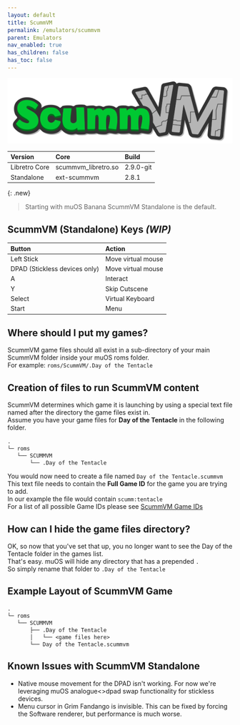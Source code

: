 ```yaml
---
layout: default
title: ScummVM
permalink: /emulators/scummvm
parent: Emulators
nav_enabled: true
has_children: false
has_toc: false
---
```


![](assets/images/scummvm__modern_remastered__logo.png)

| Version       | Core               | Build           |
|:--------------|:-------------------|:----------------|
| Libretro Core | scummvm_libretro.so | 2.9.0-git |
| Standalone    | ext-scummvm         | 2.8.1 |

{: .new}
> Starting with muOS Banana ScummVM Standalone is the default.

## ScummVM (Standalone) Keys _(WIP)_

| Button                        | Action             |
|:------------------------------|:-------------------|
| Left Stick                    | Move virtual mouse |
| DPAD (Stickless devices only) | Move virtual mouse |
| A                             | Interact           |
| Y                             | Skip Cutscene      |
| Select                        | Virtual Keyboard   |
| Start                         | Menu               |

## Where should I put my games?
ScummVM game files should all exist in a sub-directory of your main ScummVM folder inside your muOS roms folder.  
For example:
```roms/ScummVM/.Day of the Tentacle```

## Creation of files to run ScummVM content
ScummVM determines which game it is launching by using a special text file named after the directory the game files exist in.  
Assume you have your game files for **Day of the Tentacle** in the following folder.
```
.
└─ roms
   └── SCUMMVM
       └── .Day of the Tentacle
```
You would now need to create a file named `Day of the Tentacle.scummvm`  
This text file needs to contain the **Full Game ID** for the game you are trying to add.  
In our example the file would contain `scumm:tentacle`  
For a list of all possible Game IDs please see [ScummVM Game IDs](https://www.scummvm.org/compatibility)

## How can I hide the game files directory?
OK, so now that you've set that up, you no longer want to see the Day of the Tentacle folder in the games list.  
That's easy. muOS will hide any directory that has a prepended `.`  
So simply rename that folder to `.Day of the Tentacle`

## Example Layout of ScummVM Game
```
.
└─ roms
   └── SCUMMVM
       ├── .Day of the Tentacle
       │   └── <game files here>
       └── Day of the Tentacle.scummvm
```

## Known Issues with ScummVM Standalone
- Native mouse movement for the DPAD isn't working. For now we're leveraging muOS analogue<>dpad swap functionality for stickless devices.
- Menu cursor in Grim Fandango is invisible. This can be fixed by forcing the Software renderer, but performance is much worse.
